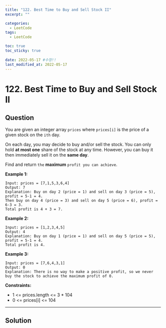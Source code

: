 ```yaml
---
title: "122. Best Time to Buy and Sell Stock II"
excerpt: ""

categories:
  - LeetCode
tags:
  - LeetCode

toc: true
toc_sticky: true
 
date: 2022-05-17 #수정!!
last_modified_at: 2022-05-17
---
```

# 122. Best Time to Buy and Sell Stock II
## **Question**
You are given an integer array `prices` where `prices[i]` is the price of a given stock on the `ith` day.

On each day, you may decide to buy and/or sell the stock. You can only hold **at most one** share of the stock at any time. However, you can buy it then immediately sell it on the **same day**.

Find and return `the` **maximum** `profit you can achieve`.


**Example 1:**
```
Input: prices = [7,1,5,3,6,4]
Output: 7
Explanation: Buy on day 2 (price = 1) and sell on day 3 (price = 5), profit = 5-1 = 4.
Then buy on day 4 (price = 3) and sell on day 5 (price = 6), profit = 6-3 = 3.
Total profit is 4 + 3 = 7.
```
**Example 2:**
```
Input: prices = [1,2,3,4,5]
Output: 4
Explanation: Buy on day 1 (price = 1) and sell on day 5 (price = 5), profit = 5-1 = 4.
Total profit is 4.
```
**Example 3:**
```
Input: prices = [7,6,4,3,1]
Output: 0
Explanation: There is no way to make a positive profit, so we never buy the stock to achieve the maximum profit of 0.
```
**Constraints:**
- 1 <= prices.length <= 3 * 104
- 0 <= prices[i] <= 104
---
## **Solution**
```python

```